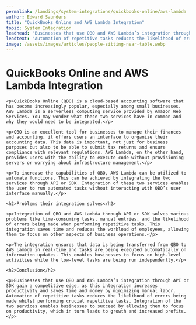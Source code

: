 ```yaml
---
permalink: /landings/system-integrations/quickbooks-online/aws-lambda
author: Edward Saunders
title: "QuickBooks Online and AWS Lambda Integration"
topic: System Integration
leadhead: "Businesses that use QBO and AWS Lambda’s integration through API or SDK gain a competitive edge, as this integration increases productivity and saves time and money by minimizing manual labor"
leadtext: "Automation of repetitive tasks reduces the likelihood of errors being made whilst performing crucial repetitive tasks. Integration of the two services enables businesses to succeed by allowing them to focus on productivity, which in turn leads to growth and increased profits."
image: /assets/images/articles/people-sitting-near-table.webp
---
```

<div class="arttext">	<h1>QuickBooks Online and AWS Lambda Integration</h1>

	<p>QuickBooks Online (QBO) is a cloud-based accounting software that has become increasingly popular, especially among small businesses. AWS Lambda is a serverless computing service provided by Amazon Web Services. You may wonder what these two services have in common and why they would need to be integrated.</p>

	<p>QBO is an excellent tool for businesses to manage their finances and accounting, it offers users an interface to organize their accounting data. This data is important, not just for business purposes but also to be able to submit tax returns and ensure compliance with relevant regulations. AWS Lambda, on the other hand, provides users with the ability to execute code without provisioning servers or worrying about infrastructure management.</p>

	<p>To increase the capabilities of QBO, AWS Lambda can be utilized to automate functions. This can be achieved by integrating the two services through API or SDK. Integration of these two services enables the user to run automated tasks without interacting with QBO’s user interface manually.</p>

	<h2>Problems their integration solves</h2>

	<p>Integration of QBO and AWS Lambda through API or SDK solves various problems like time-consuming tasks, manual entries, and the likelihood of errors being made when performing repetitive tasks. This integration saves time and reduces the workload of employees, allowing them to focus on other aspects of business operations.</p>

	<p>The integration ensures that data is being transferred from QBO to AWS Lambda in real-time and tasks are being executed automatically on information updates. This enables businesses to focus on high-level activities while the low-level tasks are being run independently.</p>

	<h2>Conclusion</h2>

	<p>Businesses that use QBO and AWS Lambda’s integration through API or SDK gain a competitive edge, as this integration increases productivity and saves time and money by minimizing manual labor. Automation of repetitive tasks reduces the likelihood of errors being made whilst performing crucial repetitive tasks. Integration of the two services enables businesses to succeed by allowing them to focus on productivity, which in turn leads to growth and increased profits.</p>

</div>